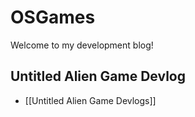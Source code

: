 # OSGames
Welcome to my development blog!


## Untitled Alien Game Devlog
- [[Untitled Alien Game Devlogs]]